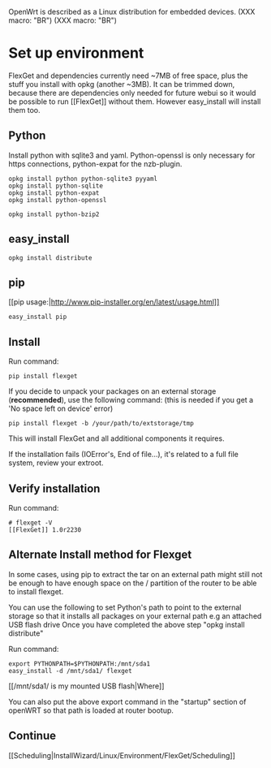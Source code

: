 OpenWrt is described as a Linux distribution for embedded devices.
(XXX macro: "BR")
(XXX macro: "BR")

# Set up environment

FlexGet and dependencies currently need ~7MB of free space, plus the stuff you install with opkg (another ~3MB). It can be trimmed down, because there are dependencies only needed for future webui so it would be possible to run [[FlexGet]] without them. However easy_install will install them too.

## Python

Install python with sqlite3 and yaml. Python-openssl is only necessary for https connections, python-expat for the nzb-plugin.


    opkg install python python-sqlite3 pyyaml
    opkg install python-sqlite
    opkg install python-expat
    opkg install python-openssl
    
    opkg install python-bzip2



## easy_install


    opkg install distribute


## pip
[[pip usage:|http://www.pip-installer.org/en/latest/usage.html]]


    easy_install pip



## Install

Run command:


    pip install flexget


If you decide to unpack your packages on an external storage (**recommended**), use the following command: (this is needed if you get a 'No space left on device' error)


    pip install flexget -b /your/path/to/extstorage/tmp



This will install FlexGet and all additional components it requires.

If the installation fails (IOError's, End of file...), it's related to a full file system, review your extroot.
 
## Verify installation

Run command:


    # flexget -V
    [[FlexGet]] 1.0r2230



## Alternate Install method for Flexget

In some cases, using pip to extract the tar on an external path might still not be enough to have enough space on the / partition of the router to be able to install flexget.

You can use the following to set Python's path to point to the external storage so that it installs all packages on your external path e.g an attached USB flash drive
Once you have completed the above step "opkg install distribute"

Run command:


    export PYTHONPATH=$PYTHONPATH:/mnt/sda1   
    easy_install -d /mnt/sda1/ flexget


[[/mnt/sda1/ is my mounted USB flash|Where]]

You can also put the above export command in the "startup" section of openWRT so that path is loaded at router bootup.





## Continue

[[Scheduling|InstallWizard/Linux/Environment/FlexGet/Scheduling]]
